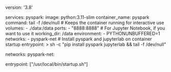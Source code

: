 version: '3.8'

services:
  pyspark:
    image: python:3.11-slim
    container_name: pyspark
    command: tail -f /dev/null  # Keeps the container running for interactive use
    volumes:
      - ./data:/data
    ports:
      - "8888:8888"  # For Jupyter Notebook, if you want to use it
    working_dir: /data
    environment:
      - PYTHONUNBUFFERED=1
    networks:
      - pyspark-net
    # Install pyspark and jupyterlab on container startup
    entrypoint: >
      sh -c "pip install pyspark jupyterlab &&
             tail -f /dev/null"

networks:
  pyspark-net:

entrypoint: ["/usr/local/bin/startup.sh"]
